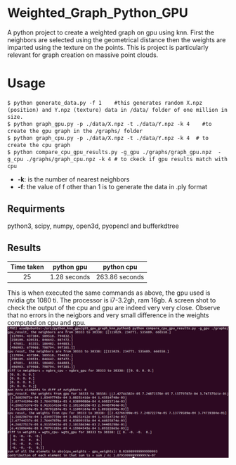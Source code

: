 # Weighted_Graph_Python_GPU
A python project to create a weighted graph on gpu using knn. First the neighbors are selected using the geometrical distance then the weights are imparted using the texture on the points. This is project is particularly relevant for graph creation on massive point clouds. 

# Usage
``` shell
$ python generate_data.py -f 1    #this generates random X.npz (position) and Y.npz (texture) data in /data/ folder of one million in size.
$ python graph_gpu.py -p ./data/X.npz -t ./data/Y.npz -k 4    #to create the gpu graph in the /graphs/ folder
$ python graph_cpu.py -p ./data/X.npz -t ./data/Y.npz -k 4  # to create the cpu graph
$ python compare_cpu_gpu_results.py -g_gpu ./graphs/graph_gpu.npz  -g_cpu ./graphs/graph_cpu.npz -k 4 # to ckeck if gpu results match with cpu
```
- **-k**: is the number of nearest neighbors
- **-f**: the value of f other than 1 is to generate the data in .ply format

## Requirments
python3, scipy, numpy, open3d, pyopencl and bufferkdtree

## Results
| Time taken  | python gpu |     python cpu     |
|:-----------:|:-------:|:----------------:|
| 25          | 1.28 seconds    |       263.86 seconds       |

This is when executed the same commands as above, the gpu used is nvidia gtx 1080 ti. The processor is i7-3.2gh, ram 16gb.
A screen shot to check the output of the cpu and gpu are indeed very very close. Observe that no errors in the neigbors and very small difference in the weights computed on cpu and gpu.
![check](./data/check.png)
